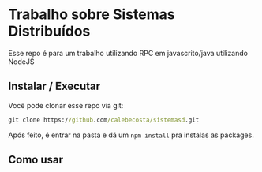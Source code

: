 # Trabalho sobre Sistemas Distribuídos
Esse repo é para um trabalho utilizando RPC em javascrito/java utilizando NodeJS


## Instalar / Executar

Você pode clonar esse repo via git: 

```cmd
git clone https://github.com/calebecosta/sistemasd.git
```
Após feito, é entrar na pasta e dá um ```npm install``` pra instalas as packages.



## Como usar

```node



```
